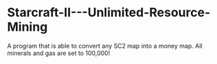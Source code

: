 # Starcraft-II---Unlimited-Resource-Mining
A program that is able to convert any SC2 map into a money map. All minerals and gas are set to 100,000!
